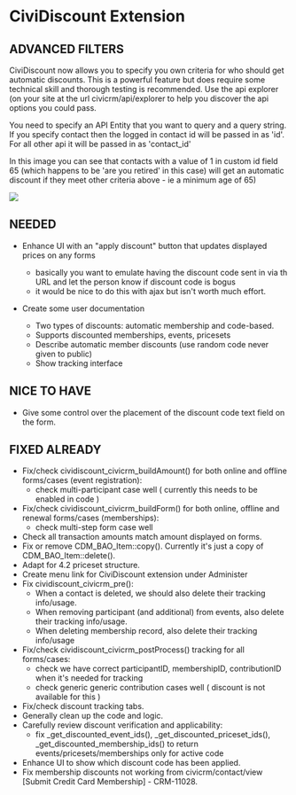 CiviDiscount Extension
==

ADVANCED FILTERS
--

CiviDiscount now allows you to specify you own criteria for who should get automatic discounts. This is a powerful feature
but does require some technical skill and thorough testing is recommended. Use the api explorer (on your site
at the url civicrm/api/explorer to help you discover the api options you could pass.

You need to specify an API Entity that you want to query and a query string. If you specify contact then the logged in contact id
will be passed in as 'id'. For all other api it will be passed in as 'contact_id'

In this image you can see that contacts with a value of 1 in custom id field 65 (which happens to be 'are you retired' in this case)
will get an automatic discount if they meet other criteria above  - ie a minimum age of 65)

<img src='https://github.com/dlobo/org.civicrm.module.cividiscount/blob/master/docs/images/advancedFilters.jpg'>

NEEDED
--

* Enhance UI with an "apply discount" button that updates displayed prices on any forms
  + basically you want to emulate having the discount code sent in via th URL and let the person know if discount code is
    bogus
  + it would be nice to do this with ajax but isn't worth much effort.

* Create some user documentation
  + Two types of discounts: automatic membership and code-based.
  + Supports discounted memberships, events, pricesets
  + Describe automatic member discounts (use random code never given to public)
  + Show tracking interface


NICE TO HAVE
--

* Give some control over the placement of the discount code text field on the form.

FIXED ALREADY
--

* Fix/check cividiscount_civicrm_buildAmount() for both online and offline forms/cases (event registration):
  + check multi-participant case well ( currently this needs to be enabled in code )
* Fix/check cividiscount_civicrm_buildForm() for both online, offline and renewal forms/cases (memberships):
  + check multi-step form case well
* Check all transaction amounts match amount displayed on forms.
* Fix or remove CDM_BAO_Item::copy(). Currently it's just a copy of CDM_BAO_Item::delete().
* Adapt for 4.2 priceset structure.
* Create menu link for CiviDiscount extension under Administer
* Fix cividiscount_civicrm_pre():
  + When a contact is deleted, we should also delete their tracking info/usage.
  + When removing participant (and additional) from events, also delete their tracking info/usage.
  + When deleting membership record, also delete their tracking info/usage
* Fix/check cividiscount_civicrm_postProcess() tracking for all forms/cases:
  + check we have correct participantID, membershipID, contributionID when it's needed for tracking
  + check generic generic contribution cases well ( discount is not available for this )
* Fix/check discount tracking tabs.
* Generally clean up the code and logic.
* Carefully review discount verification and applicability:
  + fix _get_discounted_event_ids(), _get_discounted_priceset_ids(), _get_discounted_membership_ids() to return events/pricesets/memberships only for active code
* Enhance UI to show which discount code has been applied.
* Fix membership discounts not working from civicrm/contact/view [Submit Credit Card Membership] - CRM-11028.
